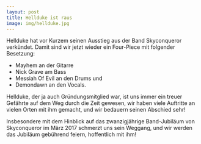 ```yaml
---
layout: post
title: Hellduke ist raus
image: img/hellduke.jpg
---
```


Hellduke hat vor Kurzem seinen Ausstieg aus der Band Skyconqueror
verk&uuml;ndet. Damit sind wir jetzt wieder ein Four-Piece mit folgender
Besetzung:

* Mayhem an der Gitarre
* Nick Grave am Bass
* Messiah Of Evil an den Drums und
* Demondawn an den Vocals.

Hellduke, der ja auch Gr&uuml;ndungsmitglied war, ist uns immer ein treuer
Gef&auml;hrte auf dem Weg durch die Zeit gewesen, wir haben viele Auftritte
an vielen Orten mit ihm gemacht, und wir bedauern seinen Abschied sehr!

Insbesondere mit dem Hinblick auf das zwanzigj&auml;hrige Band-Jubil&auml;um von
Skyconqueror im M&auml;rz 2017 schmerzt uns sein Weggang, und wir werden das
Jubil&auml;um geb&uuml;hrend feiern, hoffentlich mit ihm!
